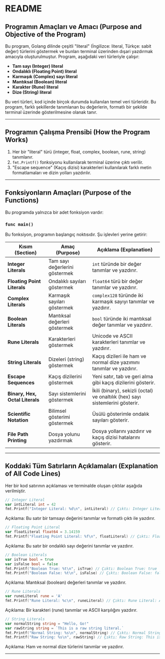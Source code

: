 
# README

## Programın Amaçları ve Amacı (Purpose and Objective of the Program)
Bu program, Golang dilinde çeşitli "literal" (İngilizce: literal, Türkçe: sabit değer) türlerini göstermek ve bunları terminal üzerinden dışari yazdırmak amacıyla oluşturulmuştur. Program, aşağıdaki veri türleriyle çalışır:

- **Tam sayı (Integer) literal**
- **Ondalıklı (Floating Point) literal**
- **Karmaşık (Complex) sayı literal**
- **Mantıksal (Boolean) literal**
- **Karakter (Rune) literal**
- **Dize (String) literal**

Bu veri türleri, kod içinde birçok durumda kullanılan temel veri türleridir. Bu program, farklı şekillerde tanımlanan bu değerlerin, formatlı bir şekilde terminal üzerinde gösterilmesine olanak tanır.

---

## Programın Çalışma Prensibi (How the Program Works)
1. Her bir "literal" türü (integer, float, complex, boolean, rune, string) tanımlanır.
2. `fmt.Printf()` fonksiyonu kullanılarak terminal üzerine çıktı verilir.
3. "Escape sequence" (Kaçış dizisi) karakterleri kullanılarak farklı metin formatlamaları ve dizin yolları yazdırılır.

---

## Fonksiyonların Amaçları (Purpose of the Functions)
Bu programda yalnızca bir adet fonksiyon vardır:

### `func main()`
Bu fonksiyon, programın başlangıç noktısıdır. Şu işlevleri yerine getirir:

| **Kısım (Section)** | **Amaç (Purpose)** | **Açıklama (Explanation)** |
|---------------------|---------------------|-----------------------------------|
| **Integer Literals** | Tam sayı değerlerini göstermek | `int` türünde bir değer tanımlar ve yazdırır. |
| **Floating Point Literals** | Ondalıklı sayıları göstermek | `float64` türü bir değer tanımlar ve yazdırır. |
| **Complex Literals** | Karmaşık sayıları göstermek | `complex128` türünde iki karmaşık sayıyı tanımlar ve yazdırır. |
| **Boolean Literals** | Mantıksal değerleri göstermek | `bool` türünde iki mantıksal değer tanımlar ve yazdırır. |
| **Rune Literals** | Karakterleri göstermek | Unicode ve ASCII karakterleri tanımlar ve yazdırır. |
| **String Literals** | Dizeleri (string) göstermek | Kaçış dizileri ile ham ve normal dize yazımını tanımlar ve yazdırır. |
| **Escape Sequences** | Kaçış dizilerini göstermek | Yeni satır, tab ve geri alma gibi kaçış dizilerini gösterir. |
| **Binary, Hex, Octal Literals** | Sayı sistemlerini göstermek | İkili (binary), sekizli (octal) ve onaltılık (hex) sayı sistemlerini gösterir. |
| **Scientific Notation** | Bilimsel gösterimi göstermek | Üsülü gösterimle ondalık sayıları gösterir. |
| **File Path Printing** | Dosya yolunu yazdırmak | Dosya yollarını yazdırır ve kaçış dizisi hatalarını gösterir. |

---

## Koddaki Tüm Satırların Açıklamaları (Explanation of All Code Lines)
Her bir kod satırının açıklaması ve terminalde oluşan çıktılar aşağıda verilmiştir.

```go
// Integer Literal
var intLiteral int = 42
fmt.Printf("Integer Literal: %d\n", intLiteral) // Çıktı: Integer Literal: 42
```
Açıklama: Bu satır bir tamsayı değerini tanımlar ve formatlı çıktı ile yazdırır.

```go
// Floating Point Literal
var floatLiteral float64 = 3.14159
fmt.Printf("Floating Point Literal: %f\n", floatLiteral) // Çıktı: Floating Point Literal: 3.141590
```
Açıklama: Bu satır bir ondalıklı sayı değerini tanımlar ve yazdırır.

```go
// Boolean Literals
var isTrue bool = true
var isFalse bool = false
fmt.Printf("Boolean True: %t\n", isTrue) // Çıktı: Boolean True: true
fmt.Printf("Boolean False: %t\n", isFalse) // Çıktı: Boolean False: false
```
Açıklama: Mantıksal (boolean) değerleri tanımlar ve yazdırır.

```go
// Rune Literals
var runeLiteral rune = 'A'
fmt.Printf("Rune Literal: %c\n", runeLiteral) // Çıktı: Rune Literal: A
```
Açıklama: Bir karakteri (rune) tanımlar ve ASCII karşılığını yazdırır.

```go
// String Literals
var normalString string = "Hello, Go!"
var rawString string = `This is a raw string literal.`
fmt.Printf("Normal String: %s\n", normalString) // Çıktı: Normal String: Hello, Go!
fmt.Printf("Raw String: %s\n", rawString) // Çıktı: Raw String: This is a raw string literal.
```
Açıklama: Ham ve normal dize türlerini tanımlar ve yazdırır.

---
